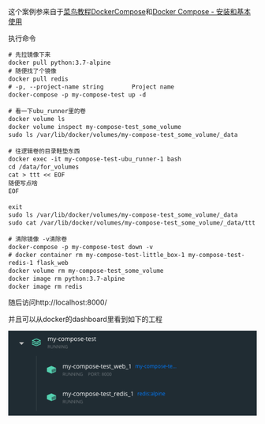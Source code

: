 这个案例参来自于[菜鸟教程DockerCompose](https://www.runoob.com/docker/docker-compose.html)和[Docker Compose - 安装和基本使用](https://blog.csdn.net/Que_art/article/details/135192479)

执行命令
```shell
# 先拉镜像下来
docker pull python:3.7-alpine
# 随便找了个镜像
docker pull redis 
# -p, --project-name string        Project name
docker-compose -p my-compose-test up -d  

# 看一下ubu_runner里的卷
docker volume ls
docker volume inspect my-compose-test_some_volume
sudo ls /var/lib/docker/volumes/my-compose-test_some_volume/_data

# 往逻辑卷的目录鞋垫东西
docker exec -it my-compose-test-ubu_runner-1 bash
cd /data/for_volumes
cat > ttt << EOF
随便写点啥
EOF

exit
sudo ls /var/lib/docker/volumes/my-compose-test_some_volume/_data
sudo cat /var/lib/docker/volumes/my-compose-test_some_volume/_data/ttt

# 清除镜像 -v清除卷
docker-compose -p my-compose-test down -v
# docker container rm my-compose-test-little_box-1 my-compose-test-redis-1 flask_web
docker volume rm my-compose-test_some_volume
docker image rm python:3.7-alpine
docker image rm redis

```

随后访问http://localhost:8000/ 

并且可以从docker的dashboard里看到如下的工程

![image-20220323160725879](composetest.assets/image-20220323160725879.png)


